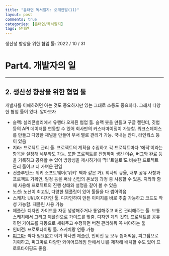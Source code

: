 ```yaml
---
title: "윤태연 독서일지: 오개안말(11)"
layout: post
comments: true
categories: [윤태연/독서일지]
tags: 윤태연
---
```


생산성 향상을 위한 협업 툴: 2022 / 10 / 31

# Part4. 개발자의 일

---

## 2. 생산성 향상을 위한 협업 툴

개발자를 이해하려면 아는 것도 중요하지만 있는 그대로 소통도 중요하다. 그래서 다양한 협업 툴이 있다. 알아보자

- 슬랙: 실리콘밸리에서 유행타 오게된 협업 툴. 슬랙 봇을 만들고 구글 캘린더, 깃헙 등의 API 데이터를 연동할 수 있어 회사만의 커스터마이징이 가능함. 워크스페이스를 만들고 다양한 채널을 만들어 부서 별로 관리가 가능. 국내는 잔디, 라인웍스 등이 있음
- 지라: 프로젝트 관리 툴. 프로젝트의 계획을 수립하고 각 프로젝트마다 '에픽'이라는 항목을 설정해 세부화도 가능. 또한 프로젝트를 진행하며 생긴 이슈, 버그와 완료 등을 기록하고 공유할 수 있어 방향성을 제시하기에 딱! '트렐로'도 비슷한 프로젝트 관리 툴이고 더 가벼운 편임
- 컨플루언스: 위키 소프트웨어('위키' 백과 같은 거). 회사의 규율, 내부 공유 사항과 프로젝트 기획안, 일정 등을 써놔 신입의 온보딩 과정 중 사용할 수 있음. 지라와 함께 사용해 프로젝트의 진행 상태와 설명을 같이 볼 수 있음
- 노션: 노션이 최고임, 다양한 템플릿이 있어 툴들을 다 씹어먹음
- 스케치: UI/UX 디자인 툴. 디자인하여 만든 이미지를 바로 추출 가능하고 코드도 작성 가능함. 제플린 사용 가능
- 제플린: 디자인 가이드를 자동 생성해주거나 통일해주고 버전 관리해주는 툴. 보통 스케치에서 그리고 제플린으로 가이드를 맞춤. 디자인 계의 깃헙. 프로젝트를 공유하면 가이드를 자동으로 세워주고 수정하면 버전 관리해줘 꼭 써야하는 툴
- 인비전: 프로토타이핑 툴. 스케치랑 연동 가능
- [피그마](https://velog.io/@okko8522/%EC%BD%94%EB%93%9C%EC%8A%A4%ED%85%8C%EC%9D%B4%EC%B8%A0S3U22W%EC%9B%94%ED%99%94%EC%88%98#figma): 싹다 필요없고 이거 하나면 제플린, 인비전 등 모두 씹어먹음, 피그잼으로 기획하고, 피그마로 다양한 와이어프레임 안에서 UI를 제작해 배치할 수도 있어 프로토타이핑도 좋음.
